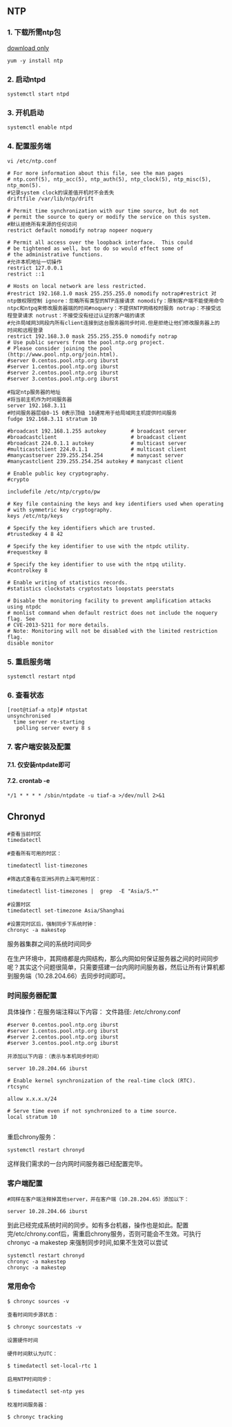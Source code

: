 ## NTP

### 1. 下载所需ntp包
[download only](YUM#^74cd60)
``` shell
yum -y install ntp
```
### 2. 启动ntpd
``` shell
systemctl start ntpd
```
### 3. 开机启动
``` shell
systemctl enable ntpd
```
### 4. 配置服务端
``` shell
vi /etc/ntp.conf
```

``` shell
# For more information about this file, see the man pages
# ntp.conf(5), ntp_acc(5), ntp_auth(5), ntp_clock(5), ntp_misc(5), ntp_mon(5).
#记录system clock的误差值开机时不会丢失
driftfile /var/lib/ntp/drift

# Permit time synchronization with our time source, but do not
# permit the source to query or modify the service on this system.
#默认拒绝所有来源的任何访问
restrict default nomodify notrap nopeer noquery

# Permit all access over the loopback interface.  This could
# be tightened as well, but to do so would effect some of
# the administrative functions.
#允许本机地址一切操作
restrict 127.0.0.1
restrict ::1

# Hosts on local network are less restricted.
#restrict 192.168.1.0 mask 255.255.255.0 nomodify notrap#restrict 对ntp做权限控制 ignore：忽略所有类型的NTP连接请求 nomodify：限制客户端不能使用命令ntpc和ntpq来修改服务器端的时间#noquery：不提供NTP网络校时服务 notrap：不接受远程登录请求 notrust：不接受没有经过认证的客户端的请求
#允许局域网3网段内所有client连接到这台服务器同步时间.但是拒绝让他们修改服务器上的时间和远程登录
restrict 192.168.3.0 mask 255.255.255.0 nomodify notrap
# Use public servers from the pool.ntp.org project.
# Please consider joining the pool (http://www.pool.ntp.org/join.html).
#server 0.centos.pool.ntp.org iburst
#server 1.centos.pool.ntp.org iburst
#server 2.centos.pool.ntp.org iburst
#server 3.centos.pool.ntp.org iburst

#指定ntp服务器的地址
#将当前主机作为时间服务器
server 192.168.3.11
#时间服务器层级0-15 0表示顶级 10通常用于给局域网主机提供时间服务
fudge 192.168.3.11 stratum 10

#broadcast 192.168.1.255 autokey        # broadcast server
#broadcastclient                        # broadcast client
#broadcast 224.0.1.1 autokey            # multicast server
#multicastclient 224.0.1.1              # multicast client
#manycastserver 239.255.254.254         # manycast server
#manycastclient 239.255.254.254 autokey # manycast client

# Enable public key cryptography.
#crypto

includefile /etc/ntp/crypto/pw

# Key file containing the keys and key identifiers used when operating
# with symmetric key cryptography.
keys /etc/ntp/keys

# Specify the key identifiers which are trusted.
#trustedkey 4 8 42

# Specify the key identifier to use with the ntpdc utility.
#requestkey 8

# Specify the key identifier to use with the ntpq utility.
#controlkey 8

# Enable writing of statistics records.
#statistics clockstats cryptostats loopstats peerstats

# Disable the monitoring facility to prevent amplification attacks using ntpdc
# monlist command when default restrict does not include the noquery flag. See
# CVE-2013-5211 for more details.
# Note: Monitoring will not be disabled with the limited restriction flag.
disable monitor
```

### 5. 重启服务端
``` shell
systemctl restart ntpd
```
### 6. 查看状态
``` shell
[root@tiaf-a ntp]# ntpstat
unsynchronised
  time server re-starting
   polling server every 8 s

```

### 7. 客户端安装及配置
#### 7.1. 仅安装ntpdate即可
#### 7.2. crontab -e

``` shell
*/1 * * * * /sbin/ntpdate -u tiaf-a >/dev/null 2>&1
```


## Chronyd

``` shell
#查看当前时区
timedatectl

#查看所有可用的时区：

timedatectl list-timezones

#筛选式查看在亚洲S开的上海可用时区：

timedatectl list-timezones |  grep  -E "Asia/S.*"

#设置时区
timedatectl set-timezone Asia/Shanghai

#设置完时区后，强制同步下系统时钟：
chronyc -a makestep

```

服务器集群之间的系统时间同步

在生产环境中，其网络都是内网结构，那么内网如何保证服务器之间的时间同步呢？其实这个问题很简单，只需要搭建一台内网时间服务器，然后让所有计算机都到服务端（10.28.204.66）去同步时间即可。

### 时间服务器配置

具体操作：在服务端注释以下内容：
文件路径: /etc/chrony.conf
``` shell
#server 0.centos.pool.ntp.org iburst
#server 1.centos.pool.ntp.org iburst
#server 2.centos.pool.ntp.org iburst
#server 3.centos.pool.ntp.org iburst

并添加以下内容：（表示与本机同步时间）

server 10.28.204.66 iburst

# Enable kernel synchronization of the real-time clock (RTC).
rtcsync

allow x.x.x.x/24

# Serve time even if not synchronized to a time source.
local stratum 10


```
重启chrony服务：
```shell
systemctl restart chronyd
```

这样我们需求的一台内网时间服务器已经配置完毕。


### 客户端配置

``` shell
#同样在客户端注释掉其他server，并在客户端（10.28.204.65）添加以下：

server 10.28.204.66 iburst
```
到此已经完成系统时间的同步。如有多台机器，操作也是如此。配置完/etc/chrony.conf后，需重启chrony服务，否则可能会不生效。可执行  chronyc -a makestep 来强制同步时间,如果不生效可以尝试 
```shell
systemctl restart chronyd
chronyc -a makestep
chronyc -a makestep
```

### 常用命令

``` shell
$ chronyc sources -v

查看时间同步源状态：

$ chronyc sourcestats -v

设置硬件时间

硬件时间默认为UTC：

$ timedatectl set-local-rtc 1

启用NTP时间同步：

$ timedatectl set-ntp yes

校准时间服务器：

$ chronyc tracking
```